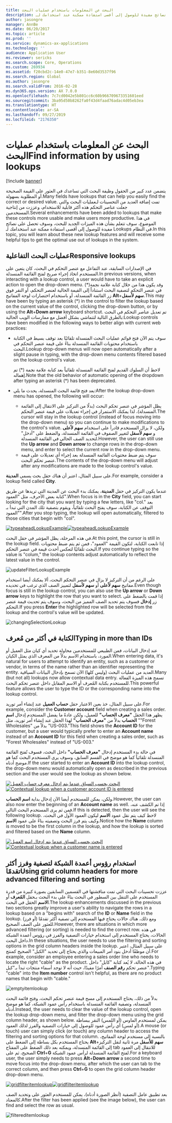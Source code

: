 ```yaml
---
title: البحث عن المعلومات باستخدام عمليات البحث
description: يتضمن عدد كبير من الحقول وظيفة البحث التي تساعدك في العثور على القيمة الصحيحة أو المطلوبة بسهولة. تمت إضافة العديد من التحسينات لـعمليات البحث والتي جعلت عناصر التحكم هذه أكثر قابلية للاستخدام، وعززت من إنتاجية المستخدمين. في هذا الموضوع، سوف تتعلم بشأن هذه الميزات الجديد للبحث، وسوف تحصل على نصائح مفيدة للوصول إلى أقصى استفادة ممكنة عند استخدامك لـ Lookups في النظام.
author: jasongre
manager: AnnBe
ms.date: 06/20/2017
ms.topic: article
ms.prod: ''
ms.service: dynamics-ax-applications
ms.technology: ''
audience: Application User
ms.reviewer: sericks
ms.search.scope: Core, Operations
ms.custom: 269934
ms.assetid: f20cbd2c-14e0-47e7-b351-8e60d3537f96
ms.search.region: Global
ms.author: jasongre
ms.search.validFrom: 2016-02-28
ms.dyn365.ops.version: AX 7.0.0
ms.openlocfilehash: 7c7cd0042e5b801cc6c60b966709673351601eed
ms.sourcegitcommit: 3ba95d50b8262fa0f43d4faad76adac4d05eb3ea
ms.translationtype: HT
ms.contentlocale: ar-SA
ms.lasthandoff: 09/27/2019
ms.locfileid: "2176350"
---
```

# <a name="find-information-by-using-lookups"></a><span data-ttu-id="ed4b4-105">البحث عن المعلومات باستخدام عمليات البحث</span><span class="sxs-lookup"><span data-stu-id="ed4b4-105">Find information by using lookups</span></span>

[!include [banner](../includes/banner.md)]

<span data-ttu-id="ed4b4-106">يتضمن عدد كبير من الحقول وظيفة البحث التي تساعدك في العثور على القيمة الصحيحة أو المطلوبة بسهولة.</span><span class="sxs-lookup"><span data-stu-id="ed4b4-106">Many fields have lookups that can help you easily find the correct or desired value.</span></span> <span data-ttu-id="ed4b4-107">تمت إضافة العديد من التحسينات لـعمليات البحث والتي جعلت عناصر التحكم هذه أكثر قابلية للاستخدام، وعززت من إنتاجية المستخدمين.</span><span class="sxs-lookup"><span data-stu-id="ed4b4-107">Several enhancements have been added to lookups that make these controls more usable and make users more productive.</span></span> <span data-ttu-id="ed4b4-108">في هذا الموضوع، سوف تتعلم بشأن هذه الميزات الجديد للبحث، وسوف تحصل على نصائح مفيدة للوصول إلى أقصى استفادة ممكنة عند استخدامك لـ Lookups في النظام.</span><span class="sxs-lookup"><span data-stu-id="ed4b4-108">In this topic, you will learn about these new lookup features and will receive some helpful tips to get the optimal use out of lookups in the system.</span></span>

## <a name="responsive-lookups"></a><span data-ttu-id="ed4b4-109">عمليات البحث التفاعلية</span><span class="sxs-lookup"><span data-stu-id="ed4b4-109">Responsive lookups</span></span>

<span data-ttu-id="ed4b4-110">في الإصدارات السابقة، عند التفاعل مع عنصر التحكم في البحث، كان يتعين على المستخدم اتخاذ إجراء صريح لفتح القائمة المنسدلة.</span><span class="sxs-lookup"><span data-stu-id="ed4b4-110">In previous versions, when interacting with a lookup control, a user would have to take an explicit action to open the drop-down menu.</span></span> <span data-ttu-id="ed4b4-111">وقد يكون هذا من خلال كتابة علامة نجمة(\*) في عنصر التحكم لتصفية البحث استناداً إلى القيمة الحالية لعنصر التحكم، أو النقر فوق زر القائمة المنسدلة، أو باستخدام اختصارات لوحة المفاتيح **Alt**+**سهم لأسفل**.</span><span class="sxs-lookup"><span data-stu-id="ed4b4-111">This may have been by typing an asterisk (\*) in the control to filter the lookup based on the current value of the control, clicking the drop-down button, or by using the **Alt**+**Down arrow** keyboard shortcut.</span></span> <span data-ttu-id="ed4b4-112">تم تعديل عناصر التحكم في البحث بالطرق التالية لتتماشي بشكل أفضل مع ممارسات الويب الحالية:</span><span class="sxs-lookup"><span data-stu-id="ed4b4-112">Lookup controls have been modified in the following ways to better align with current web practices:</span></span>

- <span data-ttu-id="ed4b4-113">سوف يتم الآن فتح قوائم عمليات البحث المنسدلة تلقائيًا بعد توقف بسيط في الكتابة باستخدام محتويات القائمة المنسدلة بناءً على قيمة عنصر التحكم في البحث.</span><span class="sxs-lookup"><span data-stu-id="ed4b4-113">Lookup drop-down menus will now open automatically after a slight pause in typing, with the drop-down menu contents filtered based on the lookup control's value.</span></span>

    <span data-ttu-id="ed4b4-114">لاحظ أن السلوك القديم لفتح القائمة المنسدلة تلقائياً بعد كتابة علامة نجمة (\*) تم إهماله.</span><span class="sxs-lookup"><span data-stu-id="ed4b4-114">Note that the old behavior of automatic opening of the dropdown after typing an asterisk (\*) has been deprecated.</span></span>

- <span data-ttu-id="ed4b4-115">بعد فتح قائمة البحث المنسدلة، يحدث ما يلي:</span><span class="sxs-lookup"><span data-stu-id="ed4b4-115">After the lookup drop-down menu has opened, the following will occur:</span></span>

    - <span data-ttu-id="ed4b4-116">يظل المؤشر في عنصر تحكم البحث (بدلًا من التركيز على الانتقال إلى القائمة المنسدلة)، لذا يمكنك الاستمرار في إجراء تعديلات على قيمة عنصر التحكم.</span><span class="sxs-lookup"><span data-stu-id="ed4b4-116">The cursor will stay in the lookup control (instead of focus moving into the drop-down menu) so you can continue to make modifications to the control's value.</span></span> <span data-ttu-id="ed4b4-117">ولكن، لا يزال المستخدم قادرأ على استخدام **سهم لأعلى** و **سهم لأسفل** لتغيير الصفوف في القائمة المنسدلة، والضغط على "أدخل" لتحديد الصف الحالي في القائمة المنسدلة.</span><span class="sxs-lookup"><span data-stu-id="ed4b4-117">However, the user can still use the **Up arrow** and **Down arrow** to change rows in the drop-down menu, and enter to select the current row in the drop-down menu.</span></span>
    - <span data-ttu-id="ed4b4-118">سوف يتم ضبط محتويات القائمة المنسدلة بعد إجراء أي تعديلات على قيمة عنصر تحكم البحث.</span><span class="sxs-lookup"><span data-stu-id="ed4b4-118">The contents of the drop-down menu will adjust after any modifications are made to the lookup control's value.</span></span>

<span data-ttu-id="ed4b4-119">على سبيل المثال، اعتبر أن هناك حقل بحث يسمي **المدينة**.</span><span class="sxs-lookup"><span data-stu-id="ed4b4-119">For example, consider a lookup field called **City**.</span></span>

<span data-ttu-id="ed4b4-120">عندما يكون التركيز في حقل **المدينة**، يمكنك بدء البحث عن المدينة التي تريدها عن طريق كتابة بعض الأحرف، مثل "العمود".</span><span class="sxs-lookup"><span data-stu-id="ed4b4-120">When focus is in the **City** field, you can start looking for the city that you want by typing a few letters, like "col."</span></span> <span data-ttu-id="ed4b4-121">بعد التوقف عن الكتابة، سوف يفتح البحث تلقائياً، ويقوم بتصفية تلك المدن التي تبدأ بـ "العمود".</span><span class="sxs-lookup"><span data-stu-id="ed4b4-121">After you stop typing, the lookup will open automatically, filtered to those cities that begin with "col".</span></span>

<span data-ttu-id="ed4b4-122">[![typeaheadLookupExample](./media/typeaheadlookupexample.png)](./media/typeaheadlookupexample.png)</span><span class="sxs-lookup"><span data-stu-id="ed4b4-122">[![typeaheadLookupExample](./media/typeaheadlookupexample.png)](./media/typeaheadlookupexample.png)</span></span>

<span data-ttu-id="ed4b4-123">في هذه المرحلة، يظل المؤشر في حقل البحث.</span><span class="sxs-lookup"><span data-stu-id="ed4b4-123">At this point, the cursor is still in the lookup field.</span></span> <span data-ttu-id="ed4b4-124">إذا تابعت الكتابة، لتكون القيمة "العمود"، فمن ثم يتم ضبط محتويات البحث تلقائيًا لتعكس أحدث قيمة في عنصر التحكم.</span><span class="sxs-lookup"><span data-stu-id="ed4b4-124">If you continue typing so the value is "colum," the lookup contents adjust automatically to reflect the latest value in the control.</span></span>

![updateFilterLookupExample](./media/updatefilterlookupexample.png)

<span data-ttu-id="ed4b4-126">على الرغم من أن التركيز لا يزال في عنصر التحكم البحث، ألا يمكنك أيضا استخدام مفاتيح **سهم لأعلى** أو **سهم لأسفل** لتمييز الصف الذي ترغب في تحديده.</span><span class="sxs-lookup"><span data-stu-id="ed4b4-126">Even though focus is still in the lookup control, you can also use the **Up arrow** or **Down arrow** keys to highlight the row that you want to select.</span></span> <span data-ttu-id="ed4b4-127">إذا قمت بالضغط على زر **إدخال** فسوف يتم تحديد الصف المميز من البحث، وسوف يتم تحديث قيمة عنصر التحكم.</span><span class="sxs-lookup"><span data-stu-id="ed4b4-127">If you press **Enter** the highlighted row will be selected from the lookup and the control's value will be updated.</span></span>

![changingSelectionLookup](./media/changingselectionlookup.png)

## <a name="typing-in-more-than-ids"></a><span data-ttu-id="ed4b4-129">الكتابة في أكثر من مُعرف</span><span class="sxs-lookup"><span data-stu-id="ed4b4-129">Typing in more than IDs</span></span>

<span data-ttu-id="ed4b4-130">عند إدخال البيانات، فمن الطبيعي للمستخدمين محاولة تحديد أي كيان مثل العميل أو المورد، باستخدام الاسم بدلاً من المعرف الذي يمثل الكيان.</span><span class="sxs-lookup"><span data-stu-id="ed4b4-130">When entering data, it's natural for users to attempt to identify an entity, such as a customer or vendor, in terms of the name rather than an identifier representing the entity.</span></span> <span data-ttu-id="ed4b4-131">العديد من عمليات البحث (وليس كلها) الآن تسمح بإدخال البيانات السياقية.</span><span class="sxs-lookup"><span data-stu-id="ed4b4-131">Many (but not all) lookups now allow contextual data entry.</span></span> <span data-ttu-id="ed4b4-132">تسمح هذه الميزة الفعالة للمستخدم بكتابة المُعرف أو الاسم المقابل داخل عنصر تحكم البحث.</span><span class="sxs-lookup"><span data-stu-id="ed4b4-132">This powerful feature allows the user to type the ID or the corresponding name into the lookup control.</span></span>

<span data-ttu-id="ed4b4-133">على سبيل المثال، خذ بعين الاعتبار حقل **حساب العميل** عند إنشاء أمر توريد.</span><span class="sxs-lookup"><span data-stu-id="ed4b4-133">For example, consider the **Customer account** field when creating a sales order.</span></span> <span data-ttu-id="ed4b4-134">يظهر هذا الحقل **"معرف الحساب"** للعميل، ولكن عادةً ما يفضل المستخدم إدخال **اسم الحساب** بدلاً من **"معرف الحساب"** لهذا الحقل عند إنشاء أمر توريد، مثل ""Forest Wholesales" بدلاً من "US-003."</span><span class="sxs-lookup"><span data-stu-id="ed4b4-134">This field shows the **Account ID** for the customer, but a user would typically prefer to enter an **Account name** instead of an **Account ID** for this field when creating a sales order, such as "Forest Wholesales" instead of "US-003."</span></span>

<span data-ttu-id="ed4b4-135">في حالة بدء المستخدم إدخال **"معرف الحساب"** داخل البحث، فسوف تُفتح القائمة المنسدلة تلقائياً كما هو موضح في القسم السابق، وسوف يرى المستخدم البحث كما هو موضح أدناه.</span><span class="sxs-lookup"><span data-stu-id="ed4b4-135">If the user started to enter an **Account ID** into the lookup control, the drop-down menu would automatically open as described in the previous section and the user would see the lookup as shown below.</span></span>

<span data-ttu-id="ed4b4-136">[![البحث بحسب السياق عندما يتم إدخال معرف حساب العميل ](./media/howtocontextuallookups-1.png)](./media/howtocontextuallookups-1.png)</span><span class="sxs-lookup"><span data-stu-id="ed4b4-136">[![Contextual lookup when a customer account ID is entered](./media/howtocontextuallookups-1.png)](./media/howtocontextuallookups-1.png)</span></span>

<span data-ttu-id="ed4b4-137">ولكن، يمكن للمستخدم أيضا الآن إدخال بداية **اسم الحساب**.</span><span class="sxs-lookup"><span data-stu-id="ed4b4-137">However, the user can also now enter the beginning of an **Account name** as well.</span></span> <span data-ttu-id="ed4b4-138">إذا تم الكشف عنه، فمن ثم يرى المستخدم البحث التالي.</span><span class="sxs-lookup"><span data-stu-id="ed4b4-138">If this is detected, then the user will see the following lookup.</span></span> <span data-ttu-id="ed4b4-139">لاحظ كيف يتم نقل عمود **الاسم** ليكون العمود الأول في البحث، وكيف يتم فرز البحث وتصفيته بناءً على عمود **الاسم**.</span><span class="sxs-lookup"><span data-stu-id="ed4b4-139">Notice how the **Name** column is moved to be the first column in the lookup, and how the lookup is sorted and filtered based on the **Name** column.</span></span>

<span data-ttu-id="ed4b4-140">[![البحث بحسب السياق عندما يتم إدخال اسم العميل](./media/howtocontextuallookups-2.png)](./media/howtocontextuallookups-2.png)</span><span class="sxs-lookup"><span data-stu-id="ed4b4-140">[![Contextual lookup when a customer name is entered](./media/howtocontextuallookups-2.png)](./media/howtocontextuallookups-2.png)</span></span>

## <a name="using-grid-column-headers-for-more-advanced-filtering-and-sorting"></a><span data-ttu-id="ed4b4-141">استخدام رؤوس أعمدة الشبكة لتصفية وفرز أكثر تقدمًا</span><span class="sxs-lookup"><span data-stu-id="ed4b4-141">Using grid column headers for more advanced filtering and sorting</span></span>

<span data-ttu-id="ed4b4-142">عززت تحسينات البحث التي تمت مناقشتها في القسمين السابقين بصورة كبيرة من قدرة المستخدم على التنقل بين السطور في البحث بناءً علي بدء البحث بـحقل **المُعرف** أو **الاسم** الحقل في البحث.</span><span class="sxs-lookup"><span data-stu-id="ed4b4-142">The lookup enhancements discussed in the previous two sections greatly improve a user's ability to navigate the rows in a lookup based on a "begins with" search of the **ID** or **Name** field in the lookup.</span></span> <span data-ttu-id="ed4b4-143">ومع ذلك، هناك حالات يحتاج فيها المستخدم إلى تصفية أكثر تقدمًا (أو فرز) للعثور على الصف الصحيح.</span><span class="sxs-lookup"><span data-stu-id="ed4b4-143">However, there are situations in which more advanced filtering (or sorting) is needed to find the correct row.</span></span> <span data-ttu-id="ed4b4-144">في هذه الحالات، يحتاج المستخدم إلى استخدام خيارات التصفية والفرز في رؤوس أعمدة الشبكة داخل البحث.</span><span class="sxs-lookup"><span data-stu-id="ed4b4-144">In these situations, the user needs to use the filtering and sorting options in the grid column headers inside the lookup.</span></span> <span data-ttu-id="ed4b4-145">على سبيل المثال، اعتبر أن موظفًا أدخل بنود أمر المبيعات والذي يحتاج إلى تحديد "الكبل" الصحيح كمنتج.</span><span class="sxs-lookup"><span data-stu-id="ed4b4-145">For example, consider an employee entering a sales order line who needs to locate the right "cable" as the product.</span></span> <span data-ttu-id="ed4b4-146">في هذه الحالة، لا يُعد كتابة "كابل" داخل عنصر تحكم **رقم الصنف** أمرًا مفيدًا، حيث أنه لا توجد أسماء منتجات تبدأ بـ"كبل".</span><span class="sxs-lookup"><span data-stu-id="ed4b4-146">Typing "cable" into the **Item number** control isn't helpful, as there are no product names that begin with "cable."</span></span>

![emptyitemlookup](./media/emptyitemlookup.png)

<span data-ttu-id="ed4b4-148">بدلاً من ذلك، يحتاج المستخدم إلى مسح قيمة عنصر تحكم البحث، وفتح قائمة البحث المنسدلة، وتصفية القائمة المنسدلة باستخدام رأس عمود الشبكة، كما هو موضح أدناه.</span><span class="sxs-lookup"><span data-stu-id="ed4b4-148">Instead, the user needs to clear the value of the lookup control, open the lookup drop-down menu, and filter the drop-down menu using the grid column header, as shown below.</span></span> <span data-ttu-id="ed4b4-149">يمكن لمستخدم الماوس (أو اللمس) النقر ببساطة (أو لمس) أي رأس عمود للوصول إلى خيارات التصفية والفرز لذلك العمود.</span><span class="sxs-lookup"><span data-stu-id="ed4b4-149">A mouse (or touch) user can simply click (or touch) any column header to access the filtering and sorting options for that column.</span></span> <span data-ttu-id="ed4b4-150">بالنسبة إلى مستخدم لوحة المفاتيح، يحتاج المستخدم بكل بساطة إلى الضغط على **Alt**+**سهم** **للأسفل** مرة ثانية لنقل التركيز إلى القائمة المنسدلة، ويمكنه بعد ذلك الضغط على المفتاح tab للانتقال إلى العمود الصحيح، ثم على **Ctrl**+**G** لفتح القائمة المنسدلة لرأس عمود الشبكة.</span><span class="sxs-lookup"><span data-stu-id="ed4b4-150">For a keyboard user, the user simply needs to press **Alt**+**Down** **arrow** a second time to move focus into the drop-down menu, after which the user can tab to the correct column, and then press **Ctrl**+**G** to open the grid column header drop-down menu.</span></span>

<span data-ttu-id="ed4b4-151">[![gridfilteritemlookup](./media/gridfilteritemlookup.png)](./media/gridfilteritemlookup.png)</span><span class="sxs-lookup"><span data-stu-id="ed4b4-151">[![gridfilteritemlookup](./media/gridfilteritemlookup.png)](./media/gridfilteritemlookup.png)</span></span>

<span data-ttu-id="ed4b4-152">بعد تطبيق عامل التصفية (أنظر الصورة أدناه)، يمكن للمستخدم العثور على وتحديد الصف كالمعتاد.</span><span class="sxs-lookup"><span data-stu-id="ed4b4-152">After the filter has been applied (see the image below), the user can find and select the row as usual.</span></span>

![filtereditemlookup](./media/filtereditemlookup.png)
